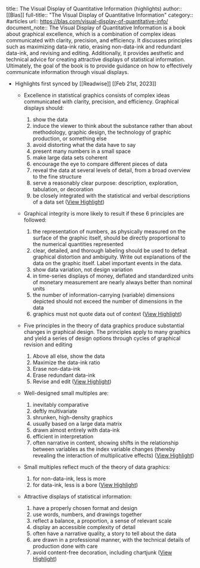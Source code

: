 title:: The Visual Display of Quantitative Information (highlights)
author:: [[Blas]]
full-title:: "The Visual Display of Quantitative Information"
category:: #articles
url:: https://blas.com/visual-display-of-quantitative-info/
document_note:: The Visual Display of Quantitative Information is a book about graphical excellence, which is a combination of complex ideas communicated with clarity, precision, and efficiency. It discusses principles such as maximizing data-ink ratio, erasing non-data-ink and redundant data-ink, and revising and editing. Additionally, it provides aesthetic and technical advice for creating attractive displays of statistical information. Ultimately, the goal of the book is to provide guidance on how to effectively communicate information through visual displays.

- Highlights first synced by [[Readwise]] [[Feb 21st, 2023]]
	- Excellence in statistical graphics consists of complex ideas communicated with clarity, precision, and efficiency. Graphical displays should:
	  
	  1.  show the data
	  2.  induce the viewer to think about the substance rather than about methodology, graphic design, the technology of graphic production, or something else
	  3.  avoid distorting what the data have to say
	  4.  present many numbers in a small space
	  5.  make large data sets coherent
	  6.  encourage the eye to compare different pieces of data
	  7.  reveal the data at several levels of detail, from a broad overview to the fine structure
	  8.  serve a reasonably clear purpose: description, exploration, tabulation, or decoration
	  9.  be closely integrated with the statistical and verbal descriptions of a data set ([View Highlight](https://read.readwise.io/read/01gsq75x1bbrhhn8bh420e6vyw))
	- Graphical integrity is more likely to result if these 6 principles are followed:
	  
	  1.  the representation of numbers, as physically measured on the surface of the graphic itself, should be directly proportional to the numerical quantities represented
	  2.  clear, detailed, and thorough labeling should be used to defeat graphical distortion and ambiguity. Write out explanations of the data on the graphic itself. Label important events in the data.
	  3.  show data variation, not design variation
	  4.  in time-series displays of money, deflated and standardized units of monetary measurement are nearly always better than nominal units
	  5.  the number of information-carrying (variable) dimensions depicted should not exceed the number of dimensions in the data
	  6.  graphics must not quote data out of context ([View Highlight](https://read.readwise.io/read/01gsq763363rwr0ex9at8mx5mq))
	- Five principles in the theory of data graphics produce substantial changes in graphical design. The principles apply to many graphics and yield a series of design options through cycles of graphical revision and editing
	  
	  1.  Above all else, show the data
	  2.  Maximize the data-ink ratio
	  3.  Erase non-data-ink
	  4.  Erase redundant data-ink
	  5.  Revise and edit ([View Highlight](https://read.readwise.io/read/01gsq767ewsbn291fpxw133zp5))
	- Well-designed small multiples are:
	  
	  1.  inevitably comparative
	  2.  deftly multivariate
	  3.  shrunken, high-density graphics
	  4.  usually based on a large data matrix
	  5.  drawn almost entirely with data-ink
	  6.  efficient in interpretation
	  7.  often narrative in content, showing shifts in the relationship between variables as the index variable changes (thereby revealing the interaction of multiplicative effects) ([View Highlight](https://read.readwise.io/read/01gsq76bd6130c6zz24tnm961b))
	- Small multiples reflect much of the theory of data graphics:
	  
	  1.  for non-data-ink, less is more
	  2.  for data-ink, less is a bore ([View Highlight](https://read.readwise.io/read/01gsq76gf5g1s3930jm3945zjp))
	- Attractive displays of statistical information:
	  
	  1.  have a properly chosen format and design
	  2.  use words, numbers, and drawings together
	  3.  reflect a balance, a proportion, a sense of relevant scale
	  4.  display an accessible complexity of detail
	  5.  often have a narrative quality, a story to tell about the data
	  6.  are drawn in a professional manner, with the technical details of production done with care
	  7.  avoid content-free decoration, including chartjunk ([View Highlight](https://read.readwise.io/read/01gsq76kgdfgdbezqxjyrzcsvc))